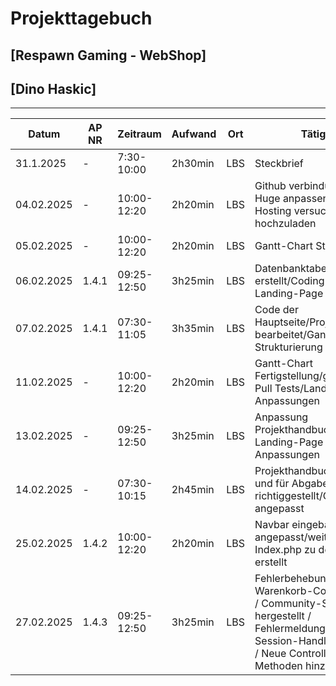 # Projekttagebuch
## [Respawn Gaming - WebShop]

## [Dino Haskic]
---
| Datum      | AP NR | Zeitraum    | Aufwand | Ort | Tätigkeit                                                                             | Probleme                            | Quellen             |
|------------|-------|-------------|---------|-----|---------------------------------------------------------------------------------------|-------------------------------------|---------------------|
| 31.1.2025  | -     | 7:30-10:00  | 2h30min | LBS | Steckbrief                                                                            | Ideenfindung                        | [Projektmanagement] |
| 04.02.2025 | -     | 10:00-12:20 | 2h20min | LBS | Github verbindung testen, Huge anpassen, Online Hosting versuchen Daten hochzuladen   | Daten beim Online Hosting hochladen | [Projektmanagement] |
| 05.02.2025 | -     | 10:00-12:20 | 2h20min | LBS | Gantt-Chart Strukturierung                                                            | ---                                 | [Projektmanagement] |
| 06.02.2025 | 1.4.1 | 09:25-12:50 | 3h25min | LBS | Datenbanktabellen erstellt/Coding der Landing-Page begonnen                           | ---                                 | [Projektmanagement] |
| 07.02.2025 | 1.4.1 | 07:30-11:05 | 3h35min | LBS | Code der Hauptseite/Projekthandbuch bearbeitet/Gantt-Chart-Strukturierung abschließen | ---                                 | [Projektmanagement] |
| 11.02.2025 | -     | 10:00-12:20 | 2h20min | LBS | Gantt-Chart Fertigstellung/github Push-Pull Tests/Landing-Page Anpassungen            | ---                                 | [Projektmanagement] |
| 13.02.2025 | -     | 09:25-12:50 | 3h25min | LBS | Anpassung Projekthandbuch/weitere Landing-Page Anpassungen                            | Projekthandbuch Einträge zu ungenau | [Projektmanagement] |
| 14.02.2025 | -     | 07:30-10:15 | 2h45min | LBS | Projekthandbuch bearbeitet und für Abgabe richtiggestellt/CSS angepasst               | ---                                 | [Projektmanagement] |
| 25.02.2025 | 1.4.2 | 10:00-12:20 | 2h20min | LBS | Navbar eingebaut/Design angepasst/weitere Index.php zu den Seiten erstellt            | ---                                 | [Projektmanagement] |
| 27.02.2025 | 1.4.3 | 09:25-12:50 | 3h25min | LBS | Fehlerbehebungen im Warenkorb-Counter/System / Community-Seite wieder hergestellt / Fehlermeldungen gestylt / Session-Handling optimiert / Neue Controller-Methoden hinzugefügt            | ---                                 | [Projektmanagement] |
